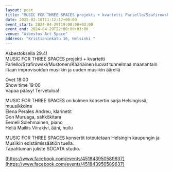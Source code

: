 ```yaml
---
layout: post
title: "MUSIC FOR THREE SPACES projekti + kvartetti Fariello/Szafirowski/Mustonen/Kääriäinen"
date: 2025-02-18T11:12:17+00:00
event_start: 2024-04-29T19:00:00+03:00
event_end: 2024-04-29T22:00:00+03:00
venue: "Asbestos Art Space"
address: "Kristianinkatu 16, Helsinki "
---
```


Asbestoksella 29.4!  
MUSIC FOR THREE SPACES projekti + kvartetti Fariello/Szafirowski/Mustonen/Kääriäinen luovat tunnelmaa maanantain iltaan improvisoidun musiikin ja uuden musiikin äärellä  
  
Ovet 18:00  
Show time 19:00   
Vapaa pääsy! Tervetuloa!   
  
MUSIC FOR THREE SPACES on kolmen konsertin sarja Helsingissä, muusikkoina  
Elena Perales Andreu, klarinetit  
Gon Muruaga, sähkökitara  
Eemeli Solehmainen, piano  
Heliä Mailiis Viirakivi, ääni, huilu  
  
MUSIC FOR THREE SPACES konsertit toteutetaan Helsingin kaupungin ja Musiikin edistämissäätiön tuella.   
Tapahtuman juliste SOCATA studio.  
  
[https://www.facebook.com/events/451843950589637](https://www.facebook.com/events/451843950589637)  
 
